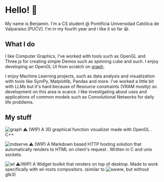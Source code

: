 # Hello! 👋
My name is Benjamín. I'm a CS student @ Pontificia Universidad Católica de Valparaíso [PUCV].
I'm in my fourth year and i like it so far 😃.

## What I do

I like Computer Graphics, I've worked with tools such as OpenGL and Three.js for creating simple Demos such as spinning cube and such. I enjoy developing an OpenGL UI from scratch on [graph](https://github.com/cykrr/graph2).

I enjoy Machine Learning projects, such as data analysis and visualization with tools like SymPy, Matplotlib, Pandas and more. I've worked a little bit with LLMs but it's hard because of Resource constraints (VRAM mostly) so development on this area is scarce. I like investigating about uses and applications of common models such as Convolutional Networks for daily life probllems.



## My stuff
![graph](https://github.com/cykrr/graph2) ⚠️ (WIP) A 3D graphical function visualizer made with OpenGL . C++

![mdserve](https://github.com/cykrr/mdserve) ⚠️ (WIP) A Markdown based HTTP hosting solution that automatically renders to HTML on client's request . Written in C and unix sockets.

![wl](https://github.com/cykrr/wl) ⚠️(WIP) A Widget toolkit that renders on top of desktop. Made to work specifically with wl-roots compositors. (similar to ![swww](https://github.com/elkowar/eww), but without gtk3)

